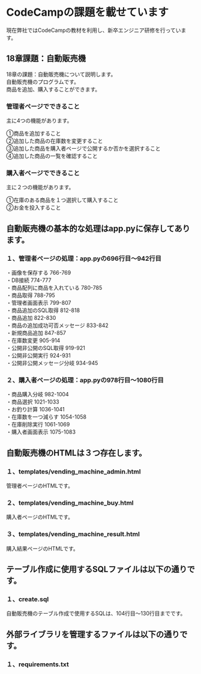 # CodeCampの課題を載せています
現在弊社ではCodeCampの教材を利用し、新卒エンジニア研修を行っています。  

## 18章課題：自動販売機
18章の課題：自動販売機について説明します。  
自動販売機のプログラムです。  
商品を追加、購入することができます。  

### 管理者ページでできること  
主に4つの機能があります。  

①商品を追加すること  
②追加した商品の在庫数を変更すること  
③追加した商品を購入者ページで公開するか否かを選択すること  
④追加した商品の一覧を確認すること  

### 購入者ページでできること  
主に２つの機能があります。  

①在庫のある商品を１つ選択して購入すること  
②お金を投入すること  

## 自動販売機の基本的な処理はapp.pyに保存してあります。  
### １、管理者ページの処理：app.pyの696行目〜942行目
  ・画像を保存する 766-769  
  ・DB接続 774-777  
  ・商品配列に商品を入れている 780-785  
  ・商品取得 788-795  
  ・管理者画面表示 799-807  
  ・商品追加のSQL取得 812-818  
  ・商品追加 822-830  
  ・商品の追加成功可否メッセージ 833-842  
  ・新規商品追加 847-857  
  ・在庫数変更 905-914  
  ・公開非公開のSQL取得 919-921  
  ・公開非公開実行 924-931  
  ・公開非公開メッセージ分岐 934-945  

### ２、購入者ページの処理：app.pyの978行目〜1080行目
  ・商品購入分岐 982-1004  
  ・商品選択 1021-1033  
  ・お釣り計算 1036-1041  
  ・在庫数を一つ減らす 1054-1058  
  ・在庫削除実行 1061-1069  
  ・購入者画面表示 1075-1083  

## 自動販売機のHTMLは３つ存在します。  
### １、templates/vending_machine_admin.html  
  管理者ページのHTMLです。  
### ２、templates/vending_machine_buy.html  
  購入者ページのHTMLです。  
### ３、templates/vending_machine_result.html  
  購入結果ページのHTMLです。  
  
## テーブル作成に使用するSQLファイルは以下の通りです。  
### １、create.sql  
  自動販売機のテーブル作成で使用するSQLは、104行目〜130行目までです。  

## 外部ライブラリを管理するファイルは以下の通りです。
### １、requirements.txt

